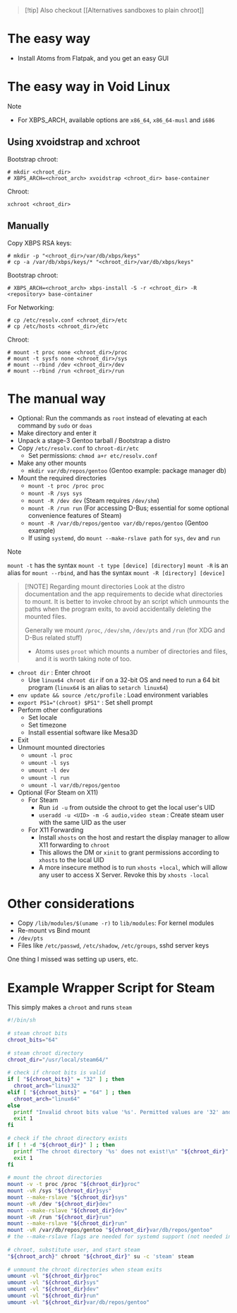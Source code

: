 
> [!tip] Also checkout
> [[Alternatives sandboxes to plain chroot]]
# The easy way
- Install Atoms from Flatpak, and you get an easy GUI
# The easy way in Void Linux
>[!note]
>- For XBPS_ARCH, available options are `x86_64`, `x86_64-musl` and `i686`
## Using xvoidstrap and xchroot
Bootstrap chroot:
```
# mkdir <chroot_dir>
# XBPS_ARCH=<chroot_arch> xvoidstrap <chroot_dir> base-container
```
Chroot:
```
xchroot <chroot_dir>
```
## Manually
Copy XBPS RSA keys:
```
# mkdir -p "<chroot_dir>/var/db/xbps/keys"
# cp -a /var/db/xbps/keys/* "<chroot_dir>/var/db/xbps/keys"
```
Bootstrap chroot:
```
# XBPS_ARCH=<chroot_arch> xbps-install -S -r <chroot_dir> -R <repository> base-container
```
For Networking:
```
# cp /etc/resolv.conf <chroot_dir>/etc
# cp /etc/hosts <chroot_dir>/etc
```
Chroot:
```
# mount -t proc none <chroot_dir>/proc
# mount -t sysfs none <chroot_dir>/sys
# mount --rbind /dev <chroot_dir>/dev
# mount --rbind /run <chroot_dir>/run
```
# The manual way
- Optional: Run the commands as `root` instead of elevating at each command by `sudo` or `doas`
- Make directory and enter it
- Unpack a stage-3 Gentoo tarball / Bootstrap a distro
- Copy `/etc/resolv.conf` to `chroot-dir/etc`
	- Set permissions: `chmod a+r etc/resolv.conf`
- Make any other mounts
	- `mkdir var/db/repos/gentoo`  (Gentoo example: package manager db)
- Mount the required directories
	- `mount -t proc /proc proc`
	- `mount -R /sys sys`
	- `mount -R /dev dev`  (Steam requires `/dev/shm`)
	- `mount -R /run run` (For accessing D-Bus; essential for some optional convenience features of Steam)
	- `mount -R /var/db/repos/gentoo var/db/repos/gentoo` (Gentoo example)
	- If using `systemd`, do `mount --make-rslave path` for `sys`, `dev` and `run`

> [!NOTE]
> `mount -t` has the syntax `mount -t type [device] [directory]`
> `mount -R` is an alias for `mount --rbind`, and has the syntax `mount -R [directory] [device]`

> [!NOTE] Regarding mount directories
> Look at the distro documentation and the app requirements to decide what directories to mount. It is better to invoke chroot by an script which unmounts the paths when the program exits, to avoid accidentally deleting the mounted files.
> 
> Generally we mount `/proc`, `/dev/shm`, `/dev/pts` and `/run` (for XDG and D-Bus related stuff)
> 
> - Atoms uses `proot` which mounts a number of directories and files, and it is worth taking note of too.

- `chroot dir` : Enter chroot 
	- Use `linux64 chroot dir` if on a 32-bit OS and need to run a 64 bit program (`linux64` is an alias to `setarch linux64`)
- `env update && source /etc/profile` : Load environment variables
- `export PS1="(chroot) $PS1"` : Set shell prompt
- Perform other configurations
	- Set locale
	- Set timezone
	- Install essential software like Mesa3D
- Exit
- Unmount mounted directories
	- `umount -l proc`
	- `umount -l sys`
	- `umount -l dev`
	- `umount -l run`
	- `umount -l var/db/repos/gentoo`
- Optional (For Steam on X11)
	- For Steam
		- Run `id -u` from outside the chroot to get the local user's UID
		- `useradd -u <UID> -m -G audio,video steam` : Create steam user with the same UID as the user
	- For X11 Forwarding
		- Install `xhosts` on the host and restart the display manager to allow X11 forwarding to `chroot`
		- This allows the DM or `xinit` to grant permissions according to `xhosts` to the local UID
		- A more insecure method is to run `xhosts +local`, which will allow any user to access X Server. Revoke this by `xhosts -local`
# Other considerations
- Copy `/lib/modules/$(uname -r)`  to `lib/modules`: For kernel modules
- Re-mount vs Bind mount
- `/dev/pts`
- Files like `/etc/passwd`, `/etc/shadow`, `/etc/groups`, sshd server keys

One thing I missed was setting up users, etc.
# Example Wrapper Script for Steam
This simply makes a `chroot` and runs `steam`

```sh
#!/bin/sh
 
# steam chroot bits
chroot_bits="64"
 
# steam chroot directory
chroot_dir="/usr/local/steam64/"
 
# check if chroot bits is valid
if [ "${chroot_bits}" = "32" ] ; then
  chroot_arch="linux32"
elif [ "${chroot_bits}" = "64" ] ; then
  chroot_arch="linux64"
else
  printf "Invalid chroot bits value '%s'. Permitted values are '32' and '64'.\n" "${chroot_bits}"
  exit 1
fi
 
# check if the chroot directory exists
if [ ! -d "${chroot_dir}" ] ; then
  printf "The chroot directory '%s' does not exist!\n" "${chroot_dir}"
  exit 1
fi
 
# mount the chroot directories
mount -v -t proc /proc "${chroot_dir}proc"
mount -vR /sys "${chroot_dir}sys"
mount --make-rslave "${chroot_dir}sys"
mount -vR /dev "${chroot_dir}dev"
mount --make-rslave "${chroot_dir}dev"
mount -vR /run "${chroot_dir}run"
mount --make-rslave "${chroot_dir}run"
mount -vR /var/db/repos/gentoo "${chroot_dir}var/db/repos/gentoo"
# the --make-rslave flags are needed for systemd support (not needed in runit)
 
# chroot, substitute user, and start steam
"${chroot_arch}" chroot "${chroot_dir}" su -c 'steam' steam
 
# unmount the chroot directories when steam exits
umount -vl "${chroot_dir}proc"
umount -vl "${chroot_dir}sys"
umount -vl "${chroot_dir}dev"
umount -vl "${chroot_dir}run"
umount -vl "${chroot_dir}var/db/repos/gentoo"
```